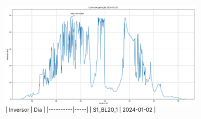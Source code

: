 ![My Image](02_01_2024-S1_BL20_1.png)
| Inversor | Dia |
|----------|-----|
| S1_BL20_1       | 2024-01-02  |